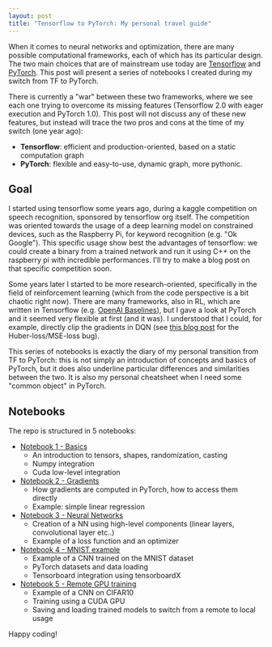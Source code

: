 ```yaml
---
layout: post
title: "Tensorflow to PyTorch: My personal travel guide"
---
```


When it comes to neural networks and optimization, there are many possible computational frameworks, each of which has its particular design. The two main choices that are of mainstream use today are [Tensorflow](https://www.tensorflow.org/) and [PyTorch](https://pytorch.org/). This post will present a series of notebooks I created during my switch from TF to PyTorch.

There is currently a "war" between these two frameworks, where we see each one trying to overcome its missing features (Tensorflow 2.0 with eager execution and PyTorch 1.0).
This post will not discuss any of these new features, but instead will trace the two pros and cons at the time of my switch (one year ago):
- **Tensorflow**: efficient and production-oriented, based on a static computation graph
- **PyTorch**: flexible and easy-to-use, dynamic graph, more pythonic.

## Goal
I started using tensorflow some years ago, during a kaggle competition on speech recognition, sponsored by tensorflow org itself. The competition was oriented towards the usage of a deep learning model on constrained devices, such as the Raspberry Pi, for keyword recognition (e.g. "Ok Google"). This specific usage show best the advantages of tensorflow: we could create a binary from a trained network and run it using C++ on the raspberry pi with incredible performances. I'll try to make a blog post on that specific competition soon.

Some years later I started to be more research-oriented, specifically in the field of reinforcement learning (which from the code perspective is a bit chaotic right now).
There are many frameworks, also in RL, which are written in Tensorflow (e.g. [OpenAI Baselines](https://github.com/openai/baselines)), but I gave a look at PyTorch and it seemed very flexible at first (and it was). I understood that I could, for example, directly clip the gradients in DQN (see [this blog post](https://medium.com/@karpathy/yes-you-should-understand-backprop-e2f06eab496b) for the Huber-loss/MSE-loss bug).

This series of notebooks is exactly the diary of my personal transition from TF to PyTorch: this is not simply an introduction of concepts and basics of PyTorch, but it does also underline particular differences and similarities between the two.
It is also my personal cheatsheet when I need some "common object" in PyTorch.

## Notebooks
The repo is structured in 5 notebooks:
- [Notebook 1 - Basics](https://github.com/nicomon24/PyTorch101/blob/master/PyTorch101%20-%20Part%201%20-%20Using%20Tensors.ipynb)
  - An introduction to tensors, shapes, randomization, casting
  - Numpy integration
  - Cuda low-level integration
- [Notebook 2 - Gradients](https://github.com/nicomon24/PyTorch101/blob/master/PyTorch101%20-%20Part%202%20-%20Autograd.ipynb)
  - How gradients are computed in PyTorch, how to access them directly
  - Example: simple linear regression
- [Notebook 3 - Neural Networks](https://github.com/nicomon24/PyTorch101/blob/master/PyTorch101%20-%20Part%203%20-%20Neural%20Networks.ipynb)
  - Creation of a NN using high-level components (linear layers, convolutional layer etc..)
  - Example of a loss function and an optimizer
- [Notebook 4 - MNIST example](https://github.com/nicomon24/PyTorch101/blob/master/PyTorch101%20-%20Part%204%20-%20MNIST%20Training.ipynb)
  - Example of a CNN trained on the MNIST dataset
  - PyTorch datasets and data loading
  - Tensorboard integration using tensorboardX
- [Notebook 5 - Remote GPU training](https://github.com/nicomon24/PyTorch101/blob/master/PyTorch101%20-%20Part%205%20-%20Remote%20GPU%20Training.ipynb)
  - Example of a CNN on CIFAR10
  - Training using a CUDA GPU
  - Saving and loading trained models to switch from a remote to local usage

Happy coding!
